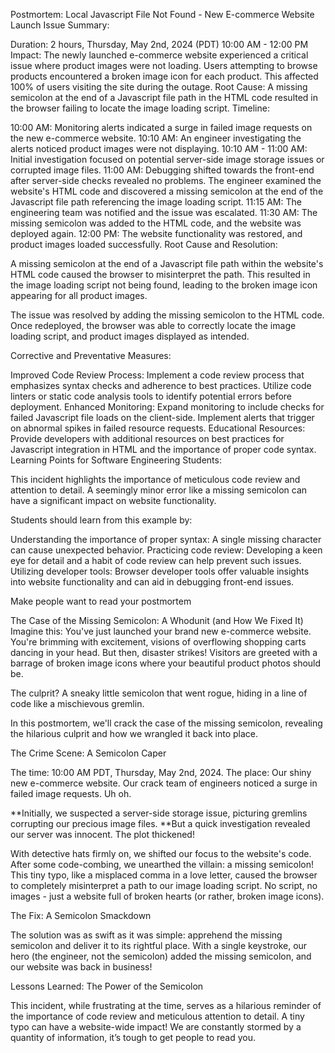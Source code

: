 Postmortem: Local Javascript File Not Found - New E-commerce Website Launch
Issue Summary:

Duration: 2 hours, Thursday, May 2nd, 2024 (PDT) 10:00 AM - 12:00 PM
Impact: The newly launched e-commerce website experienced a critical issue where product images were not loading. Users attempting to browse products encountered a broken image icon for each product. This affected 100% of users visiting the site during the outage.
Root Cause: A missing semicolon at the end of a Javascript file path in the HTML code resulted in the browser failing to locate the image loading script.
Timeline:

10:00 AM: Monitoring alerts indicated a surge in failed image requests on the new e-commerce website.
10:10 AM: An engineer investigating the alerts noticed product images were not displaying.
10:10 AM - 11:00 AM: Initial investigation focused on potential server-side image storage issues or corrupted image files.
11:00 AM: Debugging shifted towards the front-end after server-side checks revealed no problems. The engineer examined the website's HTML code and discovered a missing semicolon at the end of the Javascript file path referencing the image loading script.
11:15 AM: The engineering team was notified and the issue was escalated.
11:30 AM: The missing semicolon was added to the HTML code, and the website was deployed again.
12:00 PM: The website functionality was restored, and product images loaded successfully.
Root Cause and Resolution:

A missing semicolon at the end of a Javascript file path within the website's HTML code caused the browser to misinterpret the path. This resulted in the image loading script not being found, leading to the broken image icon appearing for all product images.

The issue was resolved by adding the missing semicolon to the HTML code. Once redeployed, the browser was able to correctly locate the image loading script, and product images displayed as intended.

Corrective and Preventative Measures:

Improved Code Review Process:
Implement a code review process that emphasizes syntax checks and adherence to best practices.
Utilize code linters or static code analysis tools to identify potential errors before deployment.
Enhanced Monitoring:
Expand monitoring to include checks for failed Javascript file loads on the client-side.
Implement alerts that trigger on abnormal spikes in failed resource requests.
Educational Resources:
Provide developers with additional resources on best practices for Javascript integration in HTML and the importance of proper code syntax.
Learning Points for Software Engineering Students:

This incident highlights the importance of meticulous code review and attention to detail.  A seemingly minor error like a missing semicolon can have a significant impact on website functionality.

Students should learn from this example by:

Understanding the importance of proper syntax: A single missing character can cause unexpected behavior.
Practicing code review: Developing a keen eye for detail and a habit of code review can help prevent such issues.
Utilizing developer tools: Browser developer tools offer valuable insights into website functionality and can aid in debugging front-end issues.




 Make people want to read your postmortem

The Case of the Missing Semicolon: A Whodunit (and How We Fixed It)
Imagine this: You've just launched your brand new e-commerce website. You're brimming with excitement, visions of overflowing shopping carts dancing in your head. But then, disaster strikes!  Visitors are greeted with a barrage of broken image icons where your beautiful product photos should be.

The culprit? A sneaky little semicolon that went rogue, hiding in a line of code like a mischievous gremlin.

In this postmortem, we'll crack the case of the missing semicolon, revealing the hilarious culprit and how we wrangled it back into place.




The Crime Scene: A Semicolon Caper

The time: 10:00 AM PDT, Thursday, May 2nd, 2024. The place: Our shiny new e-commerce website. Our crack team of engineers noticed a surge in failed image requests.  Uh oh.

**Initially, we suspected a server-side storage issue, picturing gremlins corrupting our precious image files.  **But a quick investigation revealed our server was innocent.  The plot thickened!

With detective hats firmly on, we shifted our focus to the website's code.  After some code-combing, we unearthed the villain: a missing semicolon!  This tiny typo, like a misplaced comma in a love letter, caused the browser to completely misinterpret a path to our image loading script.  No script, no images - just a website full of broken hearts (or rather, broken image icons).

The Fix: A Semicolon Smackdown

The solution was as swift as it was simple: apprehend the missing semicolon and deliver it to its rightful place.  With a single keystroke, our hero (the engineer, not the semicolon) added the missing semicolon, and our website was back in business!

Lessons Learned: The Power of the Semicolon

This incident, while frustrating at the time,  serves as a hilarious reminder of the importance of code review and meticulous attention to detail.  A tiny typo can have a website-wide impact! We are constantly stormed by a quantity of information, it’s tough to get people to read you.
